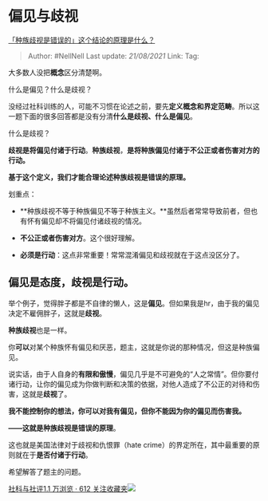 # 偏见与歧视
[「种族歧视是错误的」这个结论的原理是什么？](https://www.zhihu.com/question/343791709/answer/814480186)

> Author: #NellNell
> Last update: *21/08/2021*
> Link:
> Tag:

大多数人没把**概念**区分清楚啊。

什么是偏见？什么是歧视？

没经过社科训练的人，可能不习惯在论述之前，要先**定义概念和界定范畴**。所以这一题下面的很多回答都是没有分清**什么是歧视、什么是偏见**。

什么是歧视？

**歧视是将偏见付诸于行动**。**种族歧视**，**是将种族偏见付诸于不公正或者伤害对方的行动。**

**基于这个定义，我们才能合理论述种族歧视是错误的原理。**

划重点：

-   **种族歧视不等于种族偏见不等于种族主义。**虽然后者常常导致前者，但也有怀有偏见却不将偏见付诸歧视的情况。

-   **不公正或者伤害对方**。这个很好理解。

-   **必须是行动**：这点非常重要！常常混淆偏见和歧视就在于这点没区分了。

## **偏见是态度，歧视是行动。**

举个例子，觉得胖子都是不自律的懒人，这是**偏见**。但如果我是hr，由于我的偏见决定不雇佣胖子，这就是**歧视**。

**种族歧视**也是一样。

你**可以**对某个种族怀有偏见和厌恶，题主，这就是你说的那种情况，但这是种族偏见。

说实话，由于人自身的**有限和傲慢**，偏见几乎是不可避免的“人之常情”。但你要付诸行动，让你的偏见成为你做判断和决策的依据，对他人造成了不公正的对待和伤害，这就是**歧视**了。

**我不能控制你的想法，你可以对我有偏见，但你不能因为你的偏见而伤害我。**

**——这就是种族歧视是错误的原理**。

这也就是美国法律对于歧视和仇恨罪（hate crime）的界定所在，其中最重要的原则就在于**是否付诸于行动**。

希望解答了题主的问题。

[社科与社评1.1 万浏览 · 612 关注收藏夹![](https://pic2.zhimg.com/80/v2-b2918ef3f9c19572ba524ac59316a917_1440w.png)](https://zhihu.com/collection/313819737)
